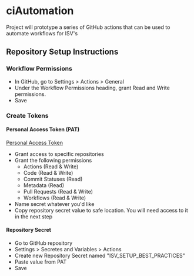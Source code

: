 # ciAutomation

Project will prototype a series of GitHub actions that can be used to automate workflows for ISV's

## Repository Setup Instructions

### Workflow Permissions

- In GitHub, go to Settings > Actions > General
- Under the Workflow Permissions heading, grant Read and Write permissions.
- Save

### Create Tokens

#### Personal Access Token (PAT)

[Personal Access Token](github.com/settings/tokens?type=beta)

- Grant access to specific repositories
- Grant the following permissions
  - Actions (Read & Write)
  - Code (Read & Write)
  - Commit Statuses (Read)
  - Metadata (Read)
  - Pull Requests (Read & Write)
  - Workflows (Read & Write)
- Name secret whatever you'd like
- Copy repository secret value to safe location. You will need access to it in the next step

#### Repository Secret

- Go to GitHub repository
- Settings > Secretes and Variables > Actions
- Create new Repository Secret named "ISV_SETUP_BEST_PRACTICES"
- Paste value from PAT
- Save
